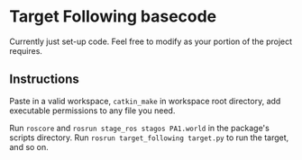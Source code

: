 # Target Following basecode

Currently just set-up code. Feel free to modify as your portion of the project requires.

## Instructions
Paste in a valid workspace, `catkin_make` in workspace root directory, add executable permissions to any file you need.

Run `roscore` and `rosrun stage_ros stagos PA1.world` in the package's scripts directory. Run `rosrun target_following target.py` to run the target, and so on.